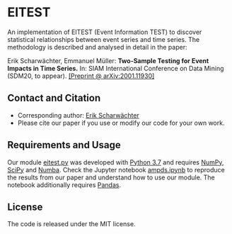 # EITEST
An implementation of EITEST (Event Information TEST) to discover statistical relationships between event series and time series. The methodology is described and analysed in detail in the paper:

Erik Scharwächter, Emmanuel Müller: **Two-Sample Testing for Event Impacts in Time Series.**
In: SIAM International Conference on Data Mining (SDM20, to appear). [[Preprint @ arXiv:2001.11930]](https://arxiv.org/abs/2001.11930)

## Contact and Citation

* Corresponding author: [Erik Scharwächter](mailto:scharwaechter@bit-uni-bonn.de)
* Please cite our paper if you use or modify our code for your own work.

## Requirements and Usage

Our module [eitest.py](./eitest.py) was developed with [Python 3.7](https://www.python.org/) and requires [NumPy](https://numpy.org/), [SciPy](https://scipy.org/) and [Numba](https://numba.pydata.org/). Check the Jupyter notebook [ampds.ipynb](./ampds.ipynb) to reproduce the results from our paper and understand how to use our module. The notebook additionally requires [Pandas](https://pandas.pydata.org/).

## License

The code is released under the MIT license.

